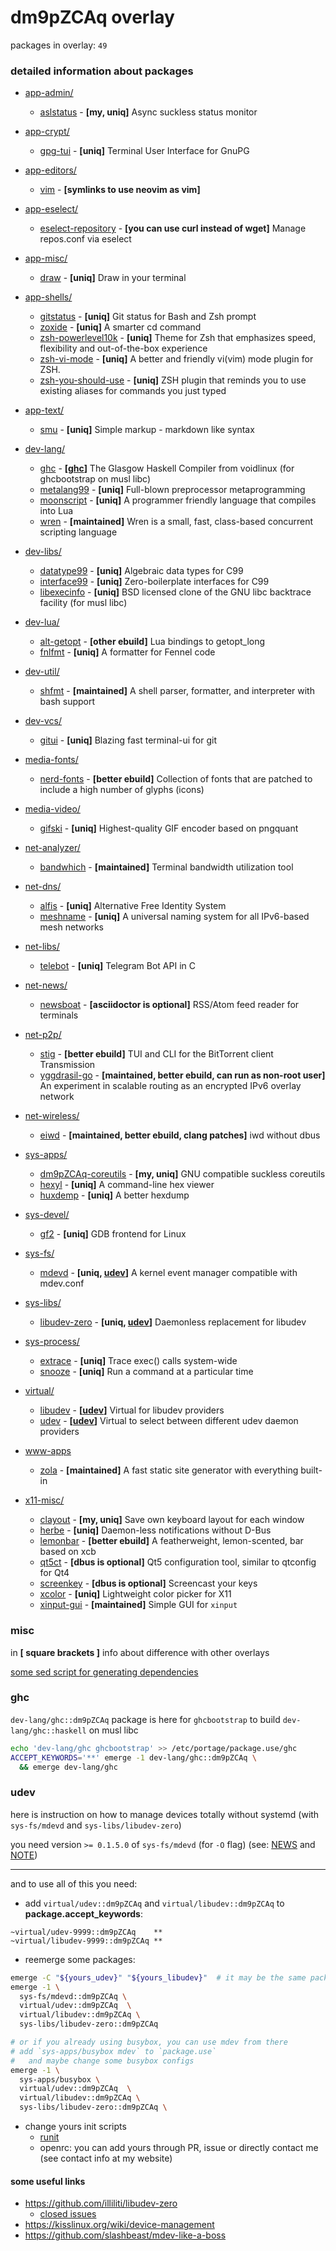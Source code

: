 <!-- vim: sw=2:
-->

# dm9pZCAq overlay

packages in overlay: `49`

<!--
```bash
list_pkgs() {
    dirname $(cd "$(git rev-parse --show-toplevel)" && git ls-files) | sort | uniq | sed '/\//!d;/^acct-/d;/\/files$/d;/^profiles\//d;/^\./d'
}

# copy number of packages
list_pkgs | wc -l | xclip -sel c -r

# compare actual and README
diff -du \
  <(sed -n 's/^\s\+-\s\[[^]]\+\](\([^)]\+\)).*/\1/p' < README.md | grep -v ^https | sort) \
  <(list_pkgs | sort)
```
-->

### detailed information about packages

- [app-admin/](app-admin/)

  - [aslstatus](app-admin/aslstatus) - **\[my, uniq\]** Async suckless status monitor

- [app-crypt/](app-crypt/)

  - [gpg-tui](app-crypt/gpg-tui) - **\[uniq\]** Terminal User Interface for GnuPG

- [app-editors/](app-editors/)

  - [vim](app-editors/vim) - **\[symlinks to use neovim as vim\]**

- [app-eselect/](app-eselect/)

  - [eselect-repository](app-eselect/eselect-repository) - **\[you can use curl instead of wget\]** Manage repos.conf via eselect

- [app-misc/](app-misc/)

  - [draw](app-misc/draw) - **\[uniq\]** Draw in your terminal

- [app-shells/](app-shells/)

  - [gitstatus](app-shells/gitstatus) - **\[uniq\]** Git status for Bash and Zsh prompt
  - [zoxide](app-shells/zoxide) - **\[uniq\]** A smarter cd command
  - [zsh-powerlevel10k](app-shells/zsh-powerlevel10k) - **\[uniq\]** Theme for Zsh that emphasizes speed, flexibility and out-of-the-box experience
  - [zsh-vi-mode](app-shells/zsh-vi-mode) - **\[uniq\]** A better and friendly vi(vim) mode plugin for ZSH.
  - [zsh-you-should-use](app-shells/zsh-you-should-use) - **\[uniq\]** ZSH plugin that reminds you to use existing aliases for commands you just typed

- [app-text/](app-text/)

  - [smu](app-text/smu) - **\[uniq\]** Simple markup - markdown like syntax

- [dev-lang/](dev-lang/)

  - [ghc](dev-lang/ghc) - **\[[ghc](#ghc)\]** The Glasgow Haskell Compiler from voidlinux (for ghcbootstrap on musl libc)
  - [metalang99](dev-lang/metalang99) - **\[uniq\]** Full-blown preprocessor metaprogramming
  - [moonscript](dev-lang/moonscript) - **\[uniq\]** A programmer friendly language that compiles into Lua
  - [wren](dev-lang/wren) - **\[maintained\]** Wren is a small, fast, class-based concurrent scripting language

- [dev-libs/](dev-libs/)

  - [datatype99](dev-libs/datatype99) - **\[uniq\]** Algebraic data types for C99
  - [interface99](dev-libs/interface99) - **\[uniq\]** Zero-boilerplate interfaces for C99
  - [libexecinfo](dev-libs/libexecinfo) - **\[uniq\]** BSD licensed clone of the GNU libc backtrace facility (for musl libc)

- [dev-lua/](dev-lua/)

  - [alt-getopt](dev-lua/alt-getopt) - **\[other ebuild\]** Lua bindings to getopt_long
  - [fnlfmt](dev-lua/fnlfmt) - **\[uniq\]** A formatter for Fennel code

- [dev-util/](dev-util/)

  - [shfmt](dev-util/shfmt) - **\[maintained\]** A shell parser, formatter, and interpreter with bash support

- [dev-vcs/](dev-vcs/)

  - [gitui](dev-vcs/gitui) - **\[uniq\]** Blazing fast terminal-ui for git

- [media-fonts/](media-fonts/)

  - [nerd-fonts](media-fonts/nerd-fonts) - **\[better ebuild\]** Collection of fonts that are patched to include a high number of glyphs (icons)

- [media-video/](media-video/)

  - [gifski](media-video/gifski) - **\[uniq\]** Highest-quality GIF encoder based on pngquant

- [net-analyzer/](net-analyzer/)

  - [bandwhich](net-analyzer/bandwhich) - **\[maintained\]** Terminal bandwidth utilization tool

- [net-dns/](net-dns/)

  - [alfis](net-dns/alfis) - **\[uniq\]** Alternative Free Identity System
  - [meshname](net-dns/meshname) - **\[uniq\]** A universal naming system for all IPv6-based mesh networks

- [net-libs/](net-libs/)

  - [telebot](net-libs/telebot) - **\[uniq\]** Telegram Bot API in C

- [net-news/](net-news/)

  - [newsboat](net-news/newsboat) - **\[asciidoctor is optional\]** RSS/Atom feed reader for terminals

- [net-p2p/](net-p2p/)

  - [stig](net-p2p/stig) - **\[better ebuild\]** TUI and CLI for the BitTorrent client Transmission
  - [yggdrasil-go](net-p2p/yggdrasil-go) - **\[maintained, better ebuild, can run as non-root user\]** An experiment in scalable routing as an encrypted IPv6 overlay network

- [net-wireless/](net-wireless/)

  - [eiwd](net-wireless/eiwd) - **\[maintained, better ebuild, clang patches\]** iwd without dbus

- [sys-apps/](sys-apps/)

  - [dm9pZCAq-coreutils](sys-apps/dm9pZCAq-coreutils) - **\[my, uniq\]** GNU compatible suckless coreutils
  - [hexyl](sys-apps/hexyl) - **\[uniq\]** A command-line hex viewer
  - [huxdemp](sys-apps/huxdemp) - **\[uniq\]** A better hexdump

- [sys-devel/](sys-devel/)

  - [gf2](sys-devel/gf2) - **\[uniq\]** GDB frontend for Linux

- [sys-fs/](sys-fs/)

  - [mdevd](sys-fs/mdevd) - **\[uniq, [udev](#udev)\]** A kernel event manager compatible with mdev.conf

- [sys-libs/](sys-libs/)

  - [libudev-zero](sys-libs/libudev-zero) - **\[uniq, [udev](#udev)\]** Daemonless replacement for libudev

- [sys-process/](sys-process/)

  - [extrace](sys-process/extrace) - **\[uniq\]** Trace exec() calls system-wide
  - [snooze](sys-process/snooze) - **\[uniq\]** Run a command at a particular time

- [virtual/](virtual/)

  - [libudev](virtual/libudev) - **\[[udev](#udev)\]** Virtual for libudev providers
  - [udev](virtual/udev) - **\[[udev](#udev)\]** Virtual to select between different udev daemon providers

- [www-apps](www-apps/)

  - [zola](www-apps/zola) - **\[maintained\]** A fast static site generator with everything built-in

- [x11-misc/](x11-misc/)

  - [clayout](x11-misc/clayout) - **\[my, uniq\]** Save own keyboard layout for each window
  - [herbe](x11-misc/herbe) - **\[uniq\]** Daemon-less notifications without D-Bus
  - [lemonbar](x11-misc/lemonbar) - **\[better ebuild\]** A featherweight, lemon-scented, bar based on xcb
  - [qt5ct](x11-misc/qt5ct) - **\[dbus is optional\]** Qt5 configuration tool, similar to qtconfig for Qt4
  - [screenkey](x11-misc/screenkey) - **\[dbus is optional\]** Screencast your keys
  - [xcolor](x11-misc/xcolor) - **\[uniq\]** Lightweight color picker for X11
  - [xinput-gui](x11-misc/xinput-gui) - **\[maintained\]** Simple GUI for `xinput`

### misc

in **\[ square brackets \]** info about difference with other overlays

[some sed script for generating dependencies](profiles/bin)

### ghc

`dev-lang/ghc::dm9pZCAq` package is here for `ghcbootstrap`
to build `dev-lang/ghc::haskell` on musl libc

```sh
echo 'dev-lang/ghc ghcbootstrap' >> /etc/portage/package.use/ghc
ACCEPT_KEYWORDS='**' emerge -1 dev-lang/ghc::dm9pZCAq \
  && emerge dev-lang/ghc
```

### udev

here is instruction on how to manage devices totally without systemd
(with `sys-fs/mdevd` and `sys-libs/libudev-zero`)

you need version `>= 0.1.5.0` of `sys-fs/mdevd` (for `-O` flag)
(see: [NEWS](https://github.com/skarnet/mdevd/raw/master/NEWS) and [NOTE](https://github.com/illiliti/libudev-zero/blob/8044ed8fd6568a31cece25673b0cb00a54468be0/contrib/mdev.conf#L3-L7))

______________________________________________________________________

and to use all of this you need:

- add `virtual/udev::dm9pZCAq` and `virtual/libudev::dm9pZCAq` to **package.accept_keywords**:

```
~virtual/udev-9999::dm9pZCAq    **
~virtual/libudev-9999::dm9pZCAq **
```

- reemerge some packages:

```sh
emerge -C "${yours_udev}" "${yours_libudev}"  # it may be the same package
emerge -1 \
  sys-fs/mdevd::dm9pZCAq \
  virtual/udev::dm9pZCAq  \
  virtual/libudev::dm9pZCAq \
  sys-libs/libudev-zero::dm9pZCAq

# or if you already using busybox, you can use mdev from there
# add `sys-apps/busybox mdev` to `package.use`
#   and maybe change some busybox configs
emerge -1 \
  sys-apps/busybox \
  virtual/udev::dm9pZCAq  \
  virtual/libudev::dm9pZCAq \
  sys-libs/libudev-zero::dm9pZCAq \
```

- change yours init scripts
  - [runit](https://notabug.org/dm9pZCAq/etcfiles/src/master/sv/mdevd)
  - openrc: you can add yours through PR, issue or directly contact me (see contact info at my website)

#### some useful links

- https://github.com/illiliti/libudev-zero
  - [closed issues](https://github.com/illiliti/libudev-zero/issues?q=is%3Aissue+is%3Aclosed)
- https://kisslinux.org/wiki/device-management
- https://github.com/slashbeast/mdev-like-a-boss
